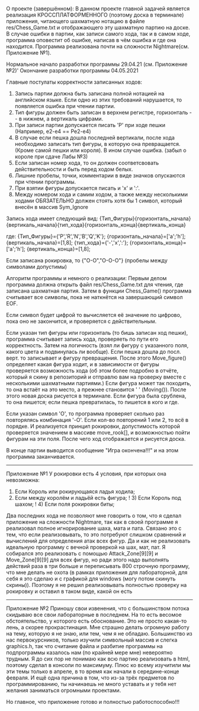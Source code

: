 О проекте (завершённом):
В данном проекте главной задачей является реализация КРОССПЛАТФОРМЕННОГО (поэтому доска в терминале) приложения, читающего шахматную нотацию в файле res/Chess_Game.txt и отображающего эту шахматную партию на доске. 
В случае ошибки в партии, как записи самого хода, так и в самом ходе, программа оповестит об ошибке, написав в чём ошибка и где она находится.
Программа реализована почти на сложности Nightmare(см. Приложение №1).

Нормальное начало разработки программы 29.04.21 (см. Приложение №2)'
Окончание разработки программы 04.05.2021

Главные постулаты корректности записанных ходов:
1) Запись партии должна быть записана полной нотацией на английском языке. Если одно из этих требований нарушается, то появляется ошибка при чтении партии.
2) Тип фигуры должен быть записан в верхнем регистре, горизонталь -- в нижнем, а вертикаль цифрами.
3) При записи партии допускается писать 'P' при ходе пешки (Например, e2-e4 == Pe2-e4)
4) В случае если пешка дошла последней вертикали, после хода необходимо записать тип фигуры, в которую она превращается. (Кроме самой пешки или короля). В ином случае ошибка.
(забыл о короле при сдаче Лабы №3)
5) Если записан номер хода, то он должен соответсвовать действительности и быть перед ходом белых.
6) Лишние пробелы, точки, комментарии в виде значков опускаются при чтении программы.
7) При взятии фигуры допускается писать и 'x' и ':'.
8) Между номером хода и самим ходом, а также между несколькими ходами ОБЯЗАТЕЛЬНО должен стоять хотя бы 1 символ, который внесён в массив Sym_Ignore

Запись хода имеет следующий вид:
{Тип_Фигуры}{горизонталь_начала}{вертикаль_начала}{тип_хода}{горизонталь_конца}{вертикаль_конца}

где:
{Тип_Фигуры}={'P','R','N','B','Q','K'};
{горизонталь_начала}=['a';'h'];
{вертикаль_начала}=[1,8];
{тип_хода}={'-','x',':'};
{горизонталь_конца}=['a';'h'];
{вертикаль_конца}=[1,8];

Если записана рокировка, то
{"O-O","O-O-O"} (пробелы между символами допустимы)


Алгоритм программы и немного о реализации:
Первым делом программа должна открыть файл res/Chess_Game.txt для чтения, где записана шахматная партия.
Затем в функции Chess_Game() программа считывает все символы, пока не наткнётся на завершающий символ EOF.

Если символ будет цифрой то вычисляется её значение по цифрово, пока оно не закончится, и проверяется с действительным.

Если указан тип фигуры или горизонталь (то бишь записан ход пешки), программа считывает запись хода, проверяеть по пути его корректность. Затем на логичность 
(взял ли фигуру с указанного поля, какого цвета и подвинулась ли вообще). Если пешка дошла до посл. верт. то записывает и фигуру превращения.
После этого Move_figure() определяет какая фигура ходит, и в зависимости от фигуры проверяется возможность хода (об этом более подробно в отчёте,
который я скину в репозиторий и отправлю вам на проверку вместе с несколькими шахматными партиями.) Если фигура может так походить, то она встаёт 
на это место, а прежнее становится ' ' (Moving()). После этого новая доска рисуется в терминале. Если фигура была срублена, то она пишется; если пешка превратилась,
то пишется в кого и где.

Если указан символ 'O', то программа проверяет сколько раз повторялясь комбинация '-O'. Если кол-во повторений 1 или 2, то всё в порядке. И реализуется принцип рокировки,
допустимость которой проверяется значением в массиве move_rook[], и возможностью пойти фигурам на эти поля. После чего ход отображается и рисуется доска.

В конце партии выводится сообщение "Игра окончена!!!" и на этом программа заканчивается.


----------------
Приложение №1
У рокировки есть 4 условия, при которых она невозможна:
  1) Если Король или рокирующаяся ладья ходила;
  2) Если между королём и ладьёй есть фигура;
! 3) Если Король под шахом;
! 4) Если поля рокировки биты;

Два последних хода не позволяют мне говорить о том, что я сделал приложение на сложности Nightmare, так как в своей программе я реализовал полное игнорирование шаха, мата и пата.
Связано это с тем, что если реализовывать, то это потребуют слишком сравнений и вычислений для определения атак всех фигур. Да и как не реализовать идеальную программу 
с вечной проверкой на шах, мат, пат. Я собирался это реализовать с помощью Attack_Zone[9][9] и Move_Zone[9][9] для всех фигур, но ради этого надо выполнять действий раза в три больше и 
переписывать 800 строчную программу, что мне делать не охота (в рамках приложения для лабораторной, для себя я это сделаю и с графикой для windows (могу потом скинуть скрины)).
Поэтому я не решил реализовывать полностью проверку на рокировку и оставил в таком виде, какой он есть


---------------
Приложение №2 
Приношу свои извенения, что с большинством потока скидываю все свои лабораторные в последнем. На то есть весомое обстоятельство, у которого есть обоснование.
Это не просто какая-то лень, а скорее прокрастинация. Мне страшно делать огромную работу на тему, которую я не знаю, или тем, чем я не обладаю.
Большинство из нас первокурсников, только изучили символьный массив и слегка graphics.h, так что считание файла и разбитие программы на подпрограммы
казалось нам (по крайней мере мне) невероятно трудным. Я до сих пор не понимаю как всю партию реализовать в html, поэтому сделал в консоли по максимуму.
Плюс ко всему изучитили мы эти темы только в апреле, в то время как начали в середине-конце февраля.
И ещё одна причина в том, что из-за трёх предметов по программированию, ты начинаешь не много уставать и у тебя нет желания заниматься огромными проектами.

Но главное, что приложение готово и полностью работоспособно!!!